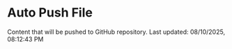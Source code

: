 # Auto Push File

Content that will be pushed to GitHub repository.
Last updated: 08/10/2025, 08:12:43 PM